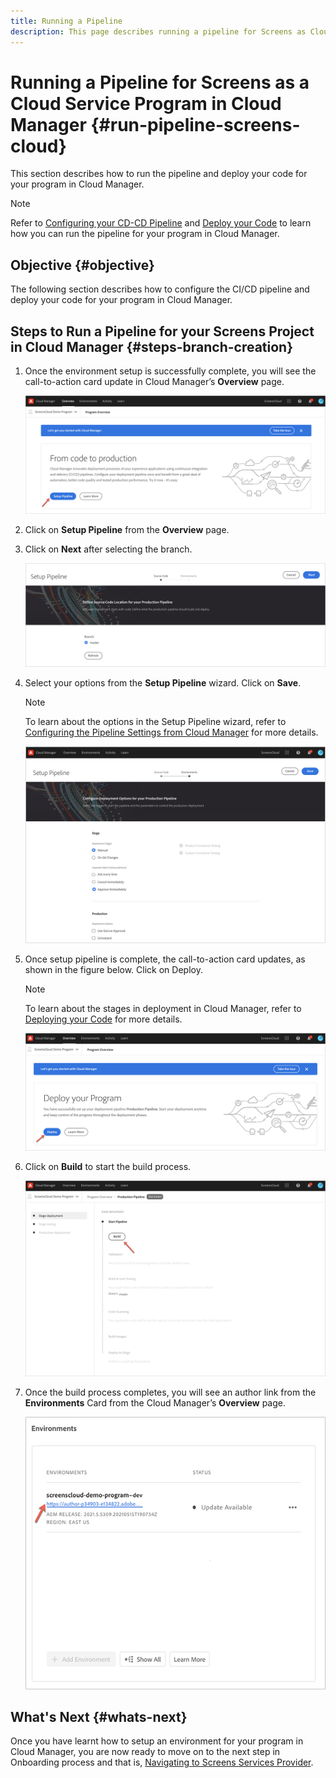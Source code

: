 ```yaml
---
title: Running a Pipeline
description: This page describes running a pipeline for Screens as Cloud Service project in Cloud Manager.
---
```


# Running a Pipeline for Screens as a Cloud Service Program in Cloud Manager {#run-pipeline-screens-cloud}

This section describes how to run the pipeline and deploy your code for your program in Cloud Manager.

>[!NOTE]
>Refer to [Configuring  your CD-CD Pipeline](https://experienceleague.adobe.com/docs/experience-manager-cloud-service/implementing/using-cloud-manager/configure-pipeline.html?lang=en) and [Deploy your Code](https://experienceleague.adobe.com/docs/experience-manager-cloud-service/implementing/using-cloud-manager/deploy-code.html?lang=en) to learn how you can run the pipeline for your program in Cloud Manager.

## Objective {#objective}

The following section describes how to configure the CI/CD pipeline and deploy your code for your program in Cloud Manager.

## Steps to Run a Pipeline for your Screens Project in Cloud Manager {#steps-branch-creation}

1. Once the environment setup is successfully complete, you will see the call-to-action card update in Cloud Manager’s **Overview** page. 

   ![image](/help/screens-cloud/assets/onboarding/add-environ3.png)

1. Click on **Setup Pipeline** from the **Overview** page.

1. Click on **Next** after selecting the branch.

   ![image](/help/screens-cloud/assets/onboarding/run-pipeline1.png)
 
1. Select your options from the **Setup Pipeline** wizard. Click on **Save**.

   >[!NOTE]
   >To learn about the options in the Setup Pipeline wizard, refer to [Configuring the Pipeline Settings from Cloud Manager](https://experienceleague.adobe.com/docs/experience-manager-cloud-service/implementing/using-cloud-manager/configure-pipeline.html?lang=en) for more details.

   ![image](/help/screens-cloud/assets/onboarding/run-pipeline2-a.png)

1. Once setup pipeline is complete, the call-to-action card updates, as shown in the figure below. Click on Deploy.

   >[!NOTE]
   >To learn about the stages in deployment in Cloud Manager, refer to [Deploying your Code](https://experienceleague.adobe.com/docs/experience-manager-cloud-service/implementing/using-cloud-manager/deploy-code.html?lang=en) for more details.

   ![image](/help/screens-cloud/assets/onboarding/run-pipeline3.png)

1. Click on **Build** to start the build process.

   ![image](/help/screens-cloud/assets/onboarding/run-pipeline4.png)

1. Once the build process completes, you will see an author link from the **Environments** Card from the Cloud Manager’s **Overview** page.

   ![image](/help/screens-cloud/assets/onboarding/run-pipeline5.png)

## What's Next {#whats-next}

Once you have learnt how to setup an environment for your program in Cloud Manager, you are now ready to move on to the next step in Onboarding process and that is, [Navigating to Screens Services Provider](/help/screens-cloud/configuring/navigating-to-screens-services-provider.md).
